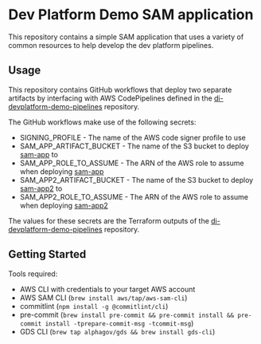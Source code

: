 # Dev Platform Demo SAM application

This repository contains a simple SAM application that uses a variety of common resources to help develop
the dev platform pipelines.

## Usage

This repository contains GitHub workflows that deploy two separate artifacts by interfacing with AWS CodePipelines
defined in the [di-devplatform-demo-pipelines](https://github.com/alphagov/di-devplatform-demo-pipelines)
repository.

The GitHub workflows make use of the following secrets:

* SIGNING_PROFILE - The name of the AWS code signer profile to use
* SAM_APP_ARTIFACT_BUCKET - The name of the S3 bucket to deploy [sam-app](sam-app) to
* SAM_APP_ROLE_TO_ASSUME - The ARN of the AWS role to assume when deploying [sam-app](sam-app)
* SAM_APP2_ARTIFACT_BUCKET - The name of the S3 bucket to deploy [sam-app2](sam-app2) to
* SAM_APP2_ROLE_TO_ASSUME - The ARN of the AWS role to assume when deploying [sam-app2](sam-app2)

The values for these secrets are the Terraform outputs of the 
[di-devplatform-demo-pipelines](https://github.com/alphagov/di-devplatform-demo-pipelines) repository.

## Getting Started

Tools required:

* AWS CLI with credentials to your target AWS account
* AWS SAM CLI (`brew install aws/tap/aws-sam-cli`)
* commitlint (`npm install -g @commitlint/cli`)
* pre-commit (`brew install pre-commit && pre-commit install && pre-commit install -tprepare-commit-msg -tcommit-msg`)
* GDS CLI (`brew tap alphagov/gds && brew install gds-cli`)
